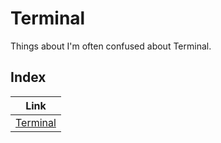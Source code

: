 # Terminal

Things about I'm often confused about Terminal.
<br>

## Index

|          Link           |
| :---------------------: |
| [Terminal](terminal.md) |
